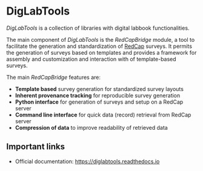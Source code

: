 # DigLabTools

*DigLabTools* is a collection of libraries with digital labbook functionalities.

The main component of *DigLabTools* is the *RedCapBridge* module, a tool to facilitate the generation and standardization of [RedCap](https://projectredcap.org/) surveys. It permits the generation of surveys based on templates and provides a framework for assembly and customization and interaction with of template-based surveys.

The main *RedCapBridge* features are:

- **Template based** survey generation for standardized survey layouts
- **Inherent provenance tracking** for reproducible survey generation
- **Python interface** for generation of surveys and setup on a RedCap server
- **Command line interface** for quick data (record) retrieval from RedCap server
- **Compression of data** to improve readability of retrieved data

Important links
---------------

- Official documentation: https://diglabtools.readthedocs.io